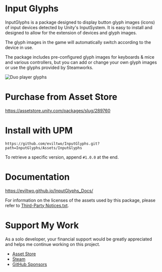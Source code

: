 # Input Glyphs
InputGlyphs is a package designed to display button glyph images (icons) of input devices detected by Unity's InputSystem. It is easy to install and designed to allow for the extension of devices and glyph images.

The glyph images in the game will automatically switch according to the device in use.

The package includes pre-configured glyph images for keyboards & mice and various controllers, but you can add or change your own glyph images or use the glyphs provided by Steamworks.

![Duo player glyphs](https://eviltwo.github.io/InputGlyphs_Docs/assets/duo_glyphs.png)

# Purchase from Asset Store
https://assetstore.unity.com/packages/slug/289760

# Install with UPM
```
https://github.com/eviltwo/InputGlyphs.git?path=InputGlyphs/Assets/InputGlyphs
```
To retrieve a specific version, append `#1.0.0` at the end.

# Documentation
https://eviltwo.github.io/InputGlyphs_Docs/

For information on the licenses of the assets used by this package, please refer to [Third-Party Notices.txt](InputGlyphs/Assets/InputGlyphs/Third-Party%20Notices.txt).

# Support My Work
As a solo developer, your financial support would be greatly appreciated and helps me continue working on this project.
- [Asset Store](https://assetstore.unity.com/publishers/12117)
- [Steam](https://store.steampowered.com/curator/45066588)
- [GitHub Sponsors](https://github.com/sponsors/eviltwo)
